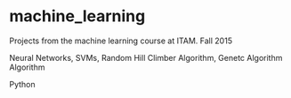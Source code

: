 # machine_learning
Projects from the machine learning course at ITAM. Fall 2015

Neural Networks, SVMs, Random Hill Climber Algorithm, Genetc Algorithm Algorithm

Python
